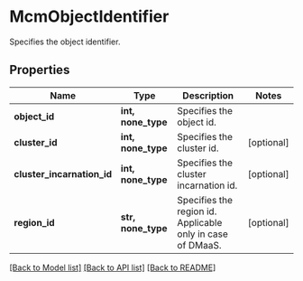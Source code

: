 # McmObjectIdentifier

Specifies the object identifier.

## Properties
Name | Type | Description | Notes
------------ | ------------- | ------------- | -------------
**object_id** | **int, none_type** | Specifies the object id. | 
**cluster_id** | **int, none_type** | Specifies the cluster id. | [optional] 
**cluster_incarnation_id** | **int, none_type** | Specifies the cluster incarnation id. | [optional] 
**region_id** | **str, none_type** | Specifies the region id. Applicable only in case of DMaaS. | [optional] 

[[Back to Model list]](../README.md#documentation-for-models) [[Back to API list]](../README.md#documentation-for-api-endpoints) [[Back to README]](../README.md)



